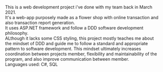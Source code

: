 This is a web development project i've done with my team back in March 2021.  
It's a web-app purposely made as a flower shop with online transaction and also transaction report generation.  
It uses ASP.NET framework and follow a DDD software development philosophy.  
ALthough it lacks some CSS styling, this project mostly teaches me about the mindset of DDD and guide me to follow a standard and appropriate pattern to software development. This mindset ultimately increases coordination between projects member, flexibility and maintainability of the program, and also improve communication between member.  
Languages used: C#, SQL  
